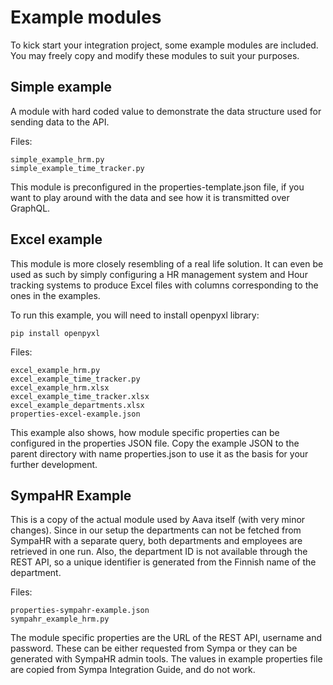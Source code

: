 # Example modules

To kick start your integration project, some example modules are included. You
may freely copy and modify these modules to suit your purposes.

## Simple example

A module with hard coded value to demonstrate the data structure used for
sending data to the API.

Files:

```
simple_example_hrm.py
simple_example_time_tracker.py
```

This module is preconfigured in the properties-template.json file, if you want
to play around with the data and see how it is transmitted over GraphQL.

## Excel example

This module is more closely resembling of a real life solution. It can even be
used as such by simply configuring a HR management system and Hour tracking systems
to produce Excel files with columns corresponding to the ones in the examples.

To run this example, you will need to install openpyxl library:

`pip install openpyxl`

Files:

```
excel_example_hrm.py
excel_example_time_tracker.py
excel_example_hrm.xlsx
excel_example_time_tracker.xlsx
excel_example_departments.xlsx
properties-excel-example.json
```

This example also shows, how module specific properties can be configured in the
properties JSON file. Copy the example JSON to the parent directory with name
properties.json to use it as the basis for your further development.

## SympaHR Example

This is a copy of the actual module used by Aava itself (with very minor changes).
Since in our setup the departments can not be fetched from SympaHR with a separate
query, both departments and employees are retrieved in one run. Also, the department
ID is not available through the REST API, so a unique identifier is generated from
the Finnish name of the department.

Files:

```
properties-sympahr-example.json
sympahr_example_hrm.py
```

The module specific properties are the URL of the REST API, username and password. These
can be either requested from Sympa or they can be generated with SympaHR admin tools. The
values in example properties file are copied from Sympa Integration Guide, and do not work.
